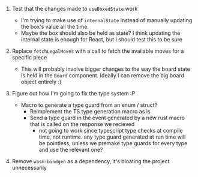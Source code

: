 1. Test that the changes made to `useBoxedState` work
   - I'm trying to make use of `internalState` instead of manually updating the box's value all the time.
   - Maybe the box should also be held as state? I think updating the internal state is enough for React, but I should test this to be sure

2. Replace `fetchLegalMoves` with a call to fetch the available moves for a specific piece
   - This will probably involve bigger changes to the way the board state is held in the `Board` component. Ideally I can remove the big board object entirely :)

3. Figure out how I'm going to fix the type system :P
   - Macro to generate a type guard from an enum / struct?
      - Reimplement the TS type generation macro as is
      - Send a type guard in the event generated by a new rust macro that is called on the response we recieved
         - not going to work since typescript type checks at compile time, not runtime. any type guard generated at run time will be pointless, unless we premake type guards for every type and use the relevant one?

4. Remove `wasm-bindgen` as a dependency, it's bloating the project unnecessarily